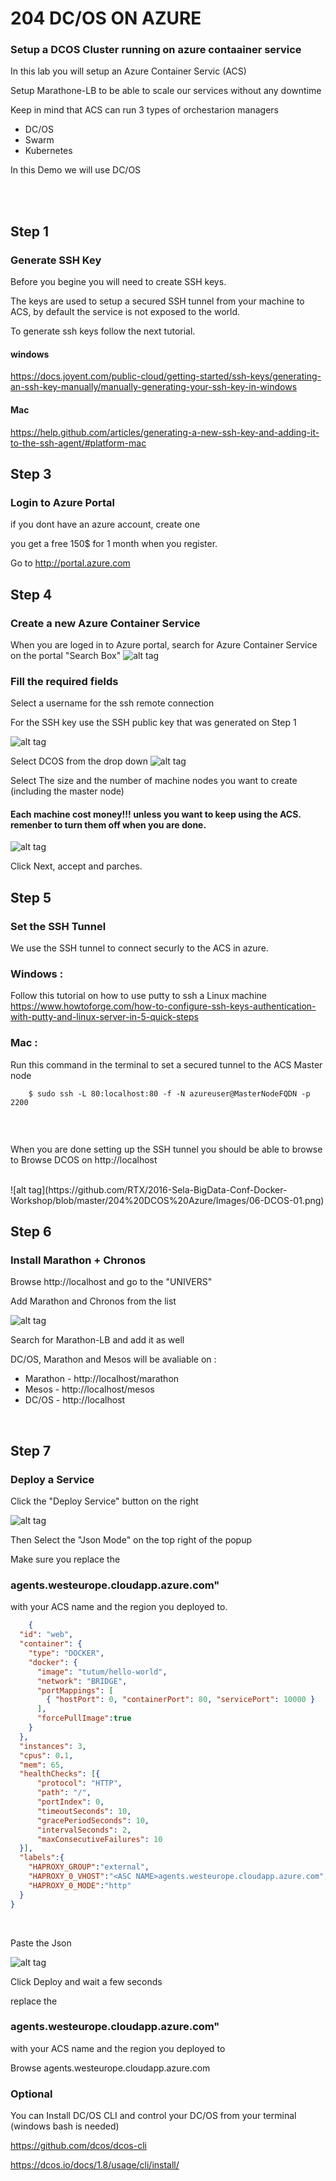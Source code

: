 
# 204 DC/OS ON AZURE

### Setup a DCOS Cluster running on azure contaainer service

In this lab you will setup an Azure Container Servic (ACS) 

Setup Marathone-LB to be able to scale our services without any downtime 

Keep in mind that ACS can run 3 types of orchestarion managers 
* DC/OS
* Swarm
* Kubernetes

In this Demo we will use DC/OS

<br>
<br>


## Step 1
### Generate SSH Key 

Before you begine you will need to create SSH keys.

The keys are used to setup a secured SSH tunnel from your machine to ACS, by default the service is not exposed to the world. 

To generate ssh keys follow the next tutorial.

#### windows 
https://docs.joyent.com/public-cloud/getting-started/ssh-keys/generating-an-ssh-key-manually/manually-generating-your-ssh-key-in-windows

#### Mac 
https://help.github.com/articles/generating-a-new-ssh-key-and-adding-it-to-the-ssh-agent/#platform-mac


## Step 3 
### Login to Azure Portal
if you dont have an azure account, create one 

you get a free 150$ for 1 month when you register.

Go to http://portal.azure.com


## Step 4
### Create a new Azure Container Service 
 
When you are loged in to Azure portal, search for Azure Container Service on the portal "Search Box" 
![alt tag](https://github.com/RTX/2016-Sela-BigData-Conf-Docker-Workshop/blob/master/204%20DCOS%20Azure/Images/01-Search-ACS.png)

### Fill the required fields

Select a username for the ssh remote connection 

For the SSH key use the SSH public key that was generated on Step 1 

![alt tag](https://github.com/RTX/2016-Sela-BigData-Conf-Docker-Workshop/blob/master/204%20DCOS%20Azure/Images/04-Template-01.png)


Select DCOS from the drop down 
![alt tag](https://github.com/RTX/2016-Sela-BigData-Conf-Docker-Workshop/blob/master/204%20DCOS%20Azure/Images/04-Template-02.png)

Select The size and the number of machine nodes you want to create (including the master node)
#### Each machine cost money!!! unless you want to keep using the ACS. remenber to turn them off when you are done.

![alt tag](https://github.com/RTX/2016-Sela-BigData-Conf-Docker-Workshop/blob/master/204%20DCOS%20Azure/Images/04-Template-03.png)

Click Next, accept and parches. 

## Step 5 
### Set the SSH Tunnel 

We use the SSH tunnel to connect securly to the ACS in azure.

### Windows :

Follow this tutorial on how to use putty to ssh a Linux machine 
https://www.howtoforge.com/how-to-configure-ssh-keys-authentication-with-putty-and-linux-server-in-5-quick-steps

### Mac :
Run this command in the terminal to set a secured tunnel to the ACS Master node 

```{r, engine='bash', count_lines}
    $ sudo ssh -L 80:localhost:80 -f -N azureuser@MasterNodeFQDN -p 2200
    
```

<br>

When you are done setting up the SSH tunnel you should be able to browse to 
Browse DCOS on http://localhost

<br>
![alt tag](https://github.com/RTX/2016-Sela-BigData-Conf-Docker-Workshop/blob/master/204%20DCOS%20Azure/Images/06-DCOS-01.png)



## Step 6
### Install Marathon + Chronos

Browse http://localhost and go to the "UNIVERS" 

Add Marathon and Chronos from the list 

![alt tag](https://github.com/RTX/2016-Sela-BigData-Conf-Docker-Workshop/blob/master/204%20DCOS%20Azure/Images/06-DCOS-02.png)

Search for Marathon-LB and add it as well 

DC/OS, Marathon and Mesos will be avaliable on :

* Marathon - http://localhost/marathon
* Mesos - http://localhost/mesos
* DC/OS - http://localhost

<br>


## Step 7
### Deploy a Service 

Click the "Deploy Service" button on the right 

![alt tag](https://github.com/RTX/2016-Sela-BigData-Conf-Docker-Workshop/blob/master/204%20DCOS%20Azure/Images/07-Deploy-Service-01.png)

Then Select the "Json Mode" on the top right of the popup  

Make sure you replace the 
### <ASC NAME>agents.westeurope.cloudapp.azure.com"  
with your ACS name and the region you deployed to. 





```json
    {
  "id": "web",
  "container": {
    "type": "DOCKER",
    "docker": {
      "image": "tutum/hello-world",
      "network": "BRIDGE",
      "portMappings": [
        { "hostPort": 0, "containerPort": 80, "servicePort": 10000 }
      ],
      "forcePullImage":true
    }
  },
  "instances": 3,
  "cpus": 0.1,
  "mem": 65,
  "healthChecks": [{
      "protocol": "HTTP",
      "path": "/",
      "portIndex": 0,
      "timeoutSeconds": 10,
      "gracePeriodSeconds": 10,
      "intervalSeconds": 2,
      "maxConsecutiveFailures": 10
  }],
  "labels":{
    "HAPROXY_GROUP":"external",
    "HAPROXY_0_VHOST":"<ASC NAME>agents.westeurope.cloudapp.azure.com",
    "HAPROXY_0_MODE":"http"
  }
}
```
<br>

Paste the Json

![alt tag](https://github.com/RTX/2016-Sela-BigData-Conf-Docker-Workshop/blob/master/204%20DCOS%20Azure/Images/07-Deploy-Service-02.png)

Click Deploy and wait a few seconds 



replace the 
### <ASC NAME>agents.westeurope.cloudapp.azure.com"  
with your ACS name and the region you deployed to

Browse  <ASC NAME>agents.westeurope.cloudapp.azure.com 



### Optional
You can Install DC/OS CLI and control your DC/OS from your terminal (windows bash is needed)

https://github.com/dcos/dcos-cli

https://dcos.io/docs/1.8/usage/cli/install/



